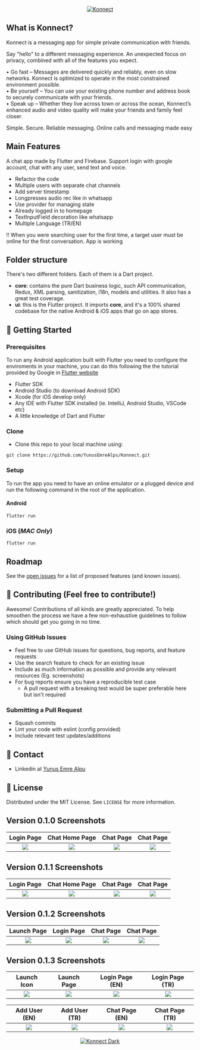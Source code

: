 <!-- PROJECT LOGO -->
<p align="center">
  <a href="https://github.com/YunusEmreAlps/Konnect">
    <img src="ss/konnect.jpg" alt="Konnect">
  </a>
</p>


<!-- ABOUT THE PROJECT -->
## What is Konnect?
Konnect is a messaging app for simple private communication with friends.

Say "hello" to a different messaging experience. An unexpected focus on privacy, combined with all of the features you expect.

• Go fast – Messages are delivered quickly and reliably, even on slow networks. Konnect is optimized to operate in the most constrained environment possible.<br/>
• Be yourself – You can use your existing phone number and address book to securely communicate with your friends.<br/>
• Speak up – Whether they live across town or across the ocean, Konnect’s enhanced audio and video quality will make your friends and family feel closer.<br/>

Simple. Secure. Reliable messaging. Online calls and messaging made easy

## Main Features

A chat app made by Flutter and Firebase. Support login with google account, chat with any user, send text and voice.

- Refactor the code
- Multiple users with separate chat channels
- Add server timestamp
- Longpresses audio rec like in whatsapp
- Use provider for managing state
- Already logged in to homepage
- TextInputField decoration like whatsapp
- Multiple Language (TR/EN)

!! When you were searching user for the first time, a target user must be online for the first conversation. App is working


## Folder structure
There's two different folders. Each of them is a Dart project.

* **core**: contains the pure Dart business logic, such API communication, Redux, XML parsing, sanitization, i18n, models and utilities. 
It also has a great test coverage.
* **ui**: this is the Flutter project. It imports **core**, and it's a 100% shared codebase for the native Android & iOS apps that go on app stores.

<!-- GETTING STARTED -->
## 🚀 Getting Started

### Prerequisites

To run any Android application built with Flutter you need to configure the enviroments in your machine, you can do this following the the tutorial provided by Google in [Flutter website](https://flutter.dev/docs/get-started/install)

- Flutter SDK
- Android Studio (to download Android SDK)
- Xcode (for iOS develop only)
- Any IDE with Flutter SDK installed (ie. IntelliJ, Android Studio, VSCode etc)
- A little knowledge of Dart and Flutter

### Clone

- Clone this repo to your local machine using:

```
git clone https://github.com/YunusEmreAlps/Konnect.git
```

### Setup

To run the app you need to have an online emulator or a plugged device and run the following command in the root of the application.

#### Android
```
flutter run
``` 
### iOS (_MAC Only_)

```
flutter run
``` 

<!-- ROADMAP -->
## Roadmap

See the [open issues](https://github.com/YunusEmreAlps/Konnect/issues) for a list of proposed features (and known issues).


<!-- CONTRIBUTING -->
## 🤔 Contributing (Feel free to contribute!)

Awesome! Contributions of all kinds are greatly appreciated. To help smoothen the process we have a few non-exhaustive guidelines to follow which should get you going in no time.

### Using GitHub Issues

- Feel free to use GitHub issues for questions, bug reports, and feature requests
- Use the search feature to check for an existing issue
- Include as much information as possible and provide any relevant resources (Eg. screenshots)
- For bug reports ensure you have a reproducible test case
  - A pull request with a breaking test would be super preferable here but isn't required

### Submitting a Pull Request

- Squash commits
- Lint your code with eslint (config provided)
- Include relevant test updates/additions

<!-- CONTACT -->
## 📌 Contact

- Linkedin at [Yunus Emre Alpu](https://www.linkedin.com/in/yunus-emre-alpu-5b1496151/)

<!-- LICENSE -->
## 📝 License

Distributed under the MIT License. See `LICENSE` for more information.


<!-- SCREENSHOTS -->
## Version 0.1.0 Screenshots

Login Page               | Chat Home Page             | Chat Page               | Chat Page
:-------------------------:|:-------------------------:|:-------------------------:|:-------------------------:
![](https://github.com/YunusEmreAlps/Konnect/blob/master/ss/v1_1.png?raw=true)|![](https://github.com/YunusEmreAlps/Konnect/blob/master/ss/v1_2.png?raw=true)|![](https://github.com/YunusEmreAlps/Konnect/blob/master/ss/v1_3.png?raw=true)|![](https://github.com/YunusEmreAlps/Konnect/blob/master/ss/v1_4.png?raw=true)|


## Version 0.1.1 Screenshots

Login Page               | Chat Home Page             | Chat Page               | Chat Page
:-------------------------:|:-------------------------:|:-------------------------:|:-------------------------:
![](https://github.com/YunusEmreAlps/Konnect/blob/master/ss/v2_1.png?raw=true)|![](https://github.com/YunusEmreAlps/Konnect/blob/master/ss/v2_2.png?raw=true)|![](https://github.com/YunusEmreAlps/Konnect/blob/master/ss/v2_3.png?raw=true)|![](https://github.com/YunusEmreAlps/Konnect/blob/master/ss/v2_4.png?raw=true)|

## Version 0.1.2 Screenshots

Launch Page               | Login Page             | Chat Page               | Chat Page
:-------------------------:|:-------------------------:|:-------------------------:|:-------------------------:
![](https://github.com/YunusEmreAlps/Konnect/blob/master/ss/v3_1.png?raw=true)|![](https://github.com/YunusEmreAlps/Konnect/blob/master/ss/v3_2.png?raw=true)|![](https://github.com/YunusEmreAlps/Konnect/blob/master/ss/v3_3.png?raw=true)|![](https://github.com/YunusEmreAlps/Konnect/blob/master/ss/v3_4.png?raw=true)|

## Version 0.1.3 Screenshots

Launch Icon               | Launch Page            | Login Page (EN)               | Login Page (TR)
:-------------------------:|:-------------------------:|:-------------------------:|:-------------------------:
![](https://github.com/YunusEmreAlps/Konnect/blob/master/ss/v4_0.png?raw=true)|![](https://github.com/YunusEmreAlps/Konnect/blob/master/ss/v4_1.png?raw=true)|![](https://github.com/YunusEmreAlps/Konnect/blob/master/ss/v4_2.png?raw=true)|![](https://github.com/YunusEmreAlps/Konnect/blob/master/ss/v4_2_tr.png?raw=true)|

Add User (EN)              | Add User (TR)              | Chat Page (EN)               | Chat Page (TR)
:-------------------------:|:-------------------------:|:-------------------------:|:-------------------------:
![](https://github.com/YunusEmreAlps/Konnect/blob/master/ss/v4_3.png?raw=true)|![](https://github.com/YunusEmreAlps/Konnect/blob/master/ss/v4_3_tr.png?raw=true)|![](https://github.com/YunusEmreAlps/Konnect/blob/master/ss/v4_4.png?raw=true)|![](https://github.com/YunusEmreAlps/Konnect/blob/master/ss/v4_4_tr.png?raw=true)|

<p align="center">
  <a href="https://github.com/YunusEmreAlps/Konnect">
    <img src="ss/konnect_dark.jpg" alt="Konnect Dark">
  </a>
</p>
